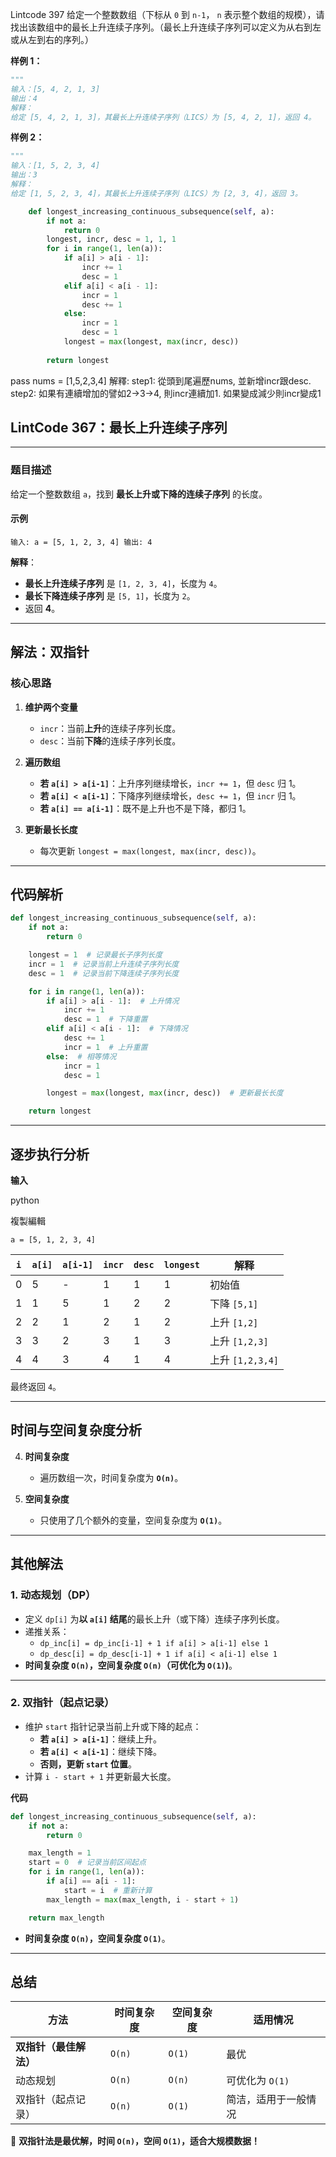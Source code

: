 Lintcode 397
给定一个整数数组（下标从 `0` 到 `n-1`， `n` 表示整个数组的规模），请找出该数组中的最长上升连续子序列。（最长上升连续子序列可以定义为从右到左或从左到右的序列。）

**样例 1：**
```python
"""
输入：[5, 4, 2, 1, 3]
输出：4
解释：
给定 [5, 4, 2, 1, 3]，其最长上升连续子序列（LICS）为 [5, 4, 2, 1]，返回 4。
```
**样例 2：**
```python
"""
输入：[1, 5, 2, 3, 4]
输出：3
解释：
给定 [1, 5, 2, 3, 4]，其最长上升连续子序列（LICS）为 [2, 3, 4]，返回 3。
```

```python
    def longest_increasing_continuous_subsequence(self, a):
        if not a:
            return 0
        longest, incr, desc = 1, 1, 1
        for i in range(1, len(a)):
            if a[i] > a[i - 1]:
                incr += 1
                desc = 1
            elif a[i] < a[i - 1]:
                incr = 1
                desc += 1
            else:
                incr = 1
                desc = 1
            longest = max(longest, max(incr, desc))
            
        return longest
```
pass
nums = [1,5,2,3,4]
解釋: 
step1: 從頭到尾遍歷nums, 並新增incr跟desc. 
step2: 如果有連續增加的譬如2->3->4, 則incr連續加1. 如果變成減少則incr變成1


## **LintCode 367：最长上升连续子序列**

---

### **题目描述**

给定一个整数数组 `a`，找到 **最长上升或下降的连续子序列** 的长度。

#### **示例**

`输入: a = [5, 1, 2, 3, 4] 输出: 4`

**解释**：

- **最长上升连续子序列** 是 `[1, 2, 3, 4]`，长度为 `4`。
- **最长下降连续子序列** 是 `[5, 1]`，长度为 `2`。
- 返回 **4**。

---

## **解法：双指针**

### **核心思路**

1. **维护两个变量**
    
    - `incr`：当前**上升**的连续子序列长度。
    - `desc`：当前**下降**的连续子序列长度。
2. **遍历数组**
    
    - **若 `a[i] > a[i-1]`**：上升序列继续增长，`incr += 1`，但 `desc` 归 1。
    - **若 `a[i] < a[i-1]`**：下降序列继续增长，`desc += 1`，但 `incr` 归 1。
    - **若 `a[i] == a[i-1]`**：既不是上升也不是下降，都归 1。
3. **更新最长长度**
    
    - 每次更新 `longest = max(longest, max(incr, desc))`。

---

## **代码解析**
```python
def longest_increasing_continuous_subsequence(self, a):
    if not a:
        return 0

    longest = 1  # 记录最长子序列长度
    incr = 1  # 记录当前上升连续子序列长度
    desc = 1  # 记录当前下降连续子序列长度

    for i in range(1, len(a)):
        if a[i] > a[i - 1]:  # 上升情况
            incr += 1
            desc = 1  # 下降重置
        elif a[i] < a[i - 1]:  # 下降情况
            desc += 1
            incr = 1  # 上升重置
        else:  # 相等情况
            incr = 1
            desc = 1

        longest = max(longest, max(incr, desc))  # 更新最长长度

    return longest

```

---

## **逐步执行分析**

**输入**

python

複製編輯

`a = [5, 1, 2, 3, 4]`

|`i`|`a[i]`|`a[i-1]`|`incr`|`desc`|`longest`|解释|
|---|---|---|---|---|---|---|
|0|5|-|1|1|1|初始值|
|1|1|5|1|2|2|下降 `[5,1]`|
|2|2|1|2|1|2|上升 `[1,2]`|
|3|3|2|3|1|3|上升 `[1,2,3]`|
|4|4|3|4|1|4|上升 `[1,2,3,4]`|

最终返回 `4`。

---

## **时间与空间复杂度分析**

4. **时间复杂度**
    
    - 遍历数组一次，时间复杂度为 **`O(n)`**。
5. **空间复杂度**
    
    - 只使用了几个额外的变量，空间复杂度为 **`O(1)`**。

---

## **其他解法**

### **1. 动态规划（DP）**

- 定义 `dp[i]` 为**以 `a[i]` 结尾**的最长上升（或下降）连续子序列长度。
- 递推关系：
    - `dp_inc[i] = dp_inc[i-1] + 1 if a[i] > a[i-1] else 1`
    - `dp_desc[i] = dp_desc[i-1] + 1 if a[i] < a[i-1] else 1`
- **时间复杂度 `O(n)`，空间复杂度 `O(n)`（可优化为 `O(1)`)**。

---

### **2. 双指针（起点记录）**

- 维护 `start` 指针记录当前上升或下降的起点：
    - **若 `a[i] > a[i-1]`**：继续上升。
    - **若 `a[i] < a[i-1]`**：继续下降。
    - **否则，更新 `start` 位置**。
- 计算 `i - start + 1` 并更新最大长度。

**代码**
```python
def longest_increasing_continuous_subsequence(self, a):
    if not a:
        return 0

    max_length = 1
    start = 0  # 记录当前区间起点
    for i in range(1, len(a)):
        if a[i] == a[i - 1]:
            start = i  # 重新计算
        max_length = max(max_length, i - start + 1)

    return max_length

```
- **时间复杂度 `O(n)`，空间复杂度 `O(1)`**。

---

## **总结**

|方法|时间复杂度|空间复杂度|适用情况|
|---|---|---|---|
|**双指针（最佳解法）**|`O(n)`|`O(1)`|最优|
|动态规划|`O(n)`|`O(n)`|可优化为 `O(1)`|
|双指针（起点记录）|`O(n)`|`O(1)`|简洁，适用于一般情况|

🚀 **双指针法是最优解，时间 `O(n)`，空间 `O(1)`，适合大规模数据！**